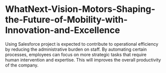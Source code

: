 # WhatNext-Vision-Motors-Shaping-the-Future-of-Mobility-with-Innovation-and-Excellence
Using Salesforce project is expected to contribute to operational efficiency by reducing the administrative burden on staff. By automating certain processes, employees can focus on more strategic tasks that require human intervention and expertise. This will improves the overall productivity of the company.
